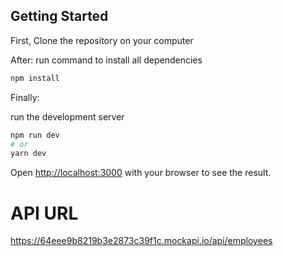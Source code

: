 ## Getting Started

First,
Clone the repository on your computer

After:
run command to install all dependencies
```bash
npm install
``` 

Finally:

run the development server
```bash
npm run dev
# or
yarn dev
```

Open [http://localhost:3000](http://localhost:3000) with your browser to see the result.


# API URL
https://64eee9b8219b3e2873c39f1c.mockapi.io/api/employees



